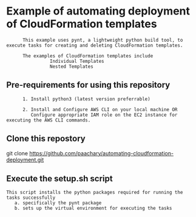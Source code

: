 #       Example of automating deployment of CloudFormation templates

          This example uses pynt, a lightweight python build tool, to execute tasks for creating and deleting CloudFormation templates.
          
          The examples of CloudFormation templates include 
                    Individual Templates
                    Nested Templates

## Pre-requirements for using this repository

          1. Install python3 (latest version preferrable)

          2. Install and Configure AWS CLI on your local machine OR 
             Configure appropriate IAM role on the EC2 instance for executing the AWS CLI commands.

## Clone this repostory

git clone https://github.com/paachary/automating-cloudformation-deployment.git

## Execute the setup.sh script
    This script installs the python packages required for running the tasks successfully
       a. specifically the pynt package
       b. sets up the virtual environment for executing the tasks
